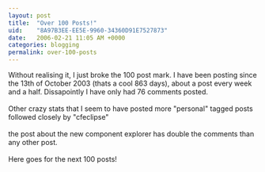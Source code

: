 ```yaml
---
layout: post
title:  "Over 100 Posts!"
uid:	"8A97B3EE-EE5E-9960-34360D91E7527873"
date:   2006-02-21 11:05 AM +0000
categories: blogging
permalink: over-100-posts
---
```

Without realising it, I just broke the 100 post mark. I have been posting since the 13th of October 2003 (thats a cool 863 days), about a post every week and a half. Dissapointly I have only had 76 comments posted.<br /><br />Other crazy stats that I seem to have posted more &quot;personal&quot; tagged posts followed closely by &quot;cfeclipse&quot; <br /><br />the post about the new component explorer has double the comments than any other post.<br /><br />Here goes for the next 100 posts!